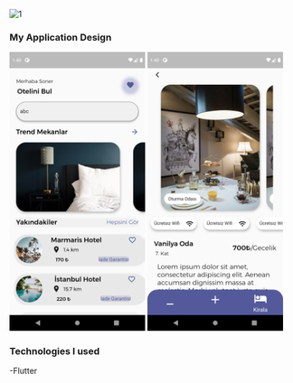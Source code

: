 ![1](assets/images/1.gif)


### My Application Design

<img src="assets/images/2.png" width=240 height:80> <img src="assets/images/3.png" width=240 height:80>

### Technologies I used

-Flutter

